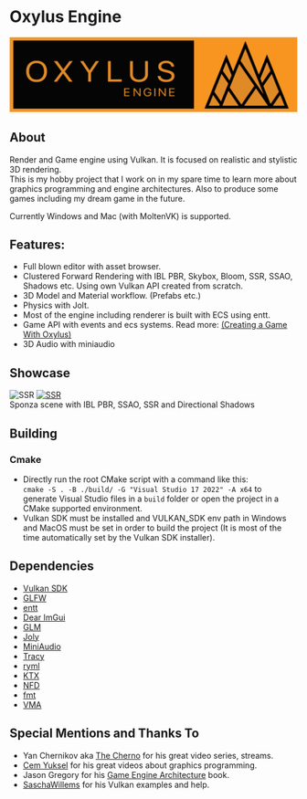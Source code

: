 # Oxylus Engine
![](/resources/branding/OXLogoBanner.png)     
## About   
Render and Game engine using Vulkan. It is focused on realistic and stylistic 3D rendering.    
This is my hobby project that I work on in my spare time to learn more about graphics programming and engine architectures. Also to produce some games including my dream game in the future.

Currently Windows and Mac (with MoltenVK) is supported.

## Features:     
- Full blown editor with asset browser.  
- Clustered Forward Rendering with IBL PBR, Skybox, Bloom, SSR, SSAO, Shadows etc. Using own Vulkan API created from scratch.
- 3D Model and Material workflow. (Prefabs etc.)
- Physics with Jolt.   
- Most of the engine including renderer is built with ECS using entt.
- Game API with events and ecs systems. Read more: [(Creating a Game With Oxylus)](https://hatrickek.github.io/blog/oxylus-first-game)
- 3D Audio with miniaudio

## Showcase
![SSR](https://cdn.discordapp.com/attachments/1012357737256058924/1093471555679432815/image.png)
[![SSR](https://cdn.discordapp.com/attachments/1012357737256058924/1095085960858976387/image.png)](https://youtu.be/nu4_uiTNB5Q)    
Sponza scene with IBL PBR, SSAO, SSR and Directional Shadows

## Building
### Cmake
- Directly run the root CMake script with a command like this:    
`cmake -S . -B ./build/ -G "Visual Studio 17 2022" -A x64` to generate Visual Studio files in a `build` folder or open the project in a CMake supported environment.
- Vulkan SDK must be installed and VULKAN_SDK env path in Windows and MacOS must be set in order to build the project (It is most of the time automatically set by the Vulkan SDK installer).  

## Dependencies
- [Vulkan SDK](https://www.lunarg.com/vulkan-sdk/)
- [GLFW](https://github.com/glfw/glfw)
- [entt](https://github.com/skypjack/entt)
- [Dear ImGui](https://github.com/ocornut/imgui)
- [GLM](https://github.com/g-truc/glm)
- [Joly](https://github.com/jrouwe/JoltPhysics)
- [MiniAudio](https://github.com/mackron/miniaudio)
- [Tracy](https://github.com/wolfpld/tracy)
- [ryml](https://github.com/biojppm/rapidyaml)
- [KTX](https://github.com/KhronosGroup/KTX-Software)
- [NFD](https://github.com/btzy/nativefiledialog-extended)
- [fmt](https://github.com/fmtlib/fmt)
- [VMA](https://github.com/GPUOpen-LibrariesAndSDKs/VulkanMemoryAllocator)

## Special Mentions and Thanks To
- Yan Chernikov aka [The Cherno](https://www.youtube.com/channel/UCQ-W1KE9EYfdxhL6S4twUNw) for his great video series, streams.
- [Cem Yuksel](https://www.youtube.com/@cem_yuksel/videos) for his great videos about graphics programming.
- Jason Gregory for his [Game Engine Architecture](https://www.gameenginebook.com/) book.
- [SaschaWillems](https://github.com/SaschaWillems/Vulkan) for his Vulkan examples and help. 